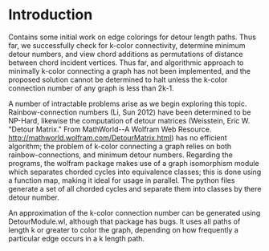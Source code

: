 # Introduction
Contains some initial work on edge colorings for detour length paths. Thus far, we successfully check for k-color connectivity, determine minimum detour numbers, and view chord additions as permutations of distance between chord incident vertices. Thus far, and algorithmic approach to minimally k-color connecting a graph has not been implemented, and the proposed solution cannot be determined to halt unless the k-color connection number of any graph is less than 2k-1.

A number of intractable problems arise as we begin exploring this topic. Rainbow-connection numbers (Li, Sun 2012) have been determined to be NP-Hard, likewise the computation of detour matrices (Weisstein, Eric W. "Detour Matrix." From MathWorld--A Wolfram Web Resource. http://mathworld.wolfram.com/DetourMatrix.html) has no efficient algorithm; the problem of k-color connecting a graph relies on both rainbow-connections, and minimum detour numbers. Regarding the programs, the wolfram package makes use of a graph isomorphism module which separates chorded cycles into equivalence classes; this is done using a function map, making it ideal for usage in parallel. The python files generate a set of all chorded cycles and separate them into classes by there detour number.

An approximation of the k-color connection number can be generated using DetourModule.wl, although that package has bugs. It uses all paths of length k or greater to color the graph, depending on how frequently a particular edge occurs in a k length path.
